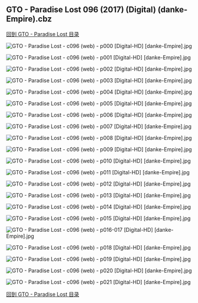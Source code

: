 ## GTO - Paradise Lost 096 (2017) (Digital) (danke-Empire).cbz


[回到 GTO - Paradise Lost 目录](https://github.com/alicewish/markdown/blob/master/series/GTO-Paradise-Lost.md)


![GTO - Paradise Lost - c096 (web) - p000 [Digital-HD] [danke-Empire].jpg](https://wx1.sinaimg.cn/large/6a9fdecagy1fobsey83h6j21j82cwk71.jpg)

![GTO - Paradise Lost - c096 (web) - p001 [Digital-HD] [danke-Empire].jpg](https://wx1.sinaimg.cn/large/6a9fdecagy1fobsf3098fj21kl2cwu0x.jpg)

![GTO - Paradise Lost - c096 (web) - p002 [Digital-HD] [danke-Empire].jpg](https://wx1.sinaimg.cn/large/6a9fdecagy1fobsf8pctpj21kl2cwhdt.jpg)

![GTO - Paradise Lost - c096 (web) - p003 [Digital-HD] [danke-Empire].jpg](https://wx1.sinaimg.cn/large/6a9fdecagy1fobsfejhm6j21kl2cwu0x.jpg)

![GTO - Paradise Lost - c096 (web) - p004 [Digital-HD] [danke-Empire].jpg](https://wx1.sinaimg.cn/large/6a9fdecagy1fobsfm14dhj21kl2cw4qq.jpg)

![GTO - Paradise Lost - c096 (web) - p005 [Digital-HD] [danke-Empire].jpg](https://wx1.sinaimg.cn/large/6a9fdecagy1fobsfvim1pj21kl2cwe81.jpg)

![GTO - Paradise Lost - c096 (web) - p006 [Digital-HD] [danke-Empire].jpg](https://wx1.sinaimg.cn/large/6a9fdecagy1fobsg18v2kj21kl2cw1ky.jpg)

![GTO - Paradise Lost - c096 (web) - p007 [Digital-HD] [danke-Empire].jpg](https://wx1.sinaimg.cn/large/6a9fdecagy1fobsg9w252j21kl2cwkjm.jpg)

![GTO - Paradise Lost - c096 (web) - p008 [Digital-HD] [danke-Empire].jpg](https://wx1.sinaimg.cn/large/6a9fdecagy1fobsgj2r0qj21kl2cwhdu.jpg)

![GTO - Paradise Lost - c096 (web) - p009 [Digital-HD] [danke-Empire].jpg](https://wx1.sinaimg.cn/large/6a9fdecagy1fobsgtfc3dj21kl2cw4qq.jpg)

![GTO - Paradise Lost - c096 (web) - p010 [Digital-HD] [danke-Empire].jpg](https://wx1.sinaimg.cn/large/6a9fdecagy1fobsh19543j21kl2cwu0x.jpg)

![GTO - Paradise Lost - c096 (web) - p011 [Digital-HD] [danke-Empire].jpg](https://wx1.sinaimg.cn/large/6a9fdecagy1fobsh6dd6oj21kl2cwnpd.jpg)

![GTO - Paradise Lost - c096 (web) - p012 [Digital-HD] [danke-Empire].jpg](https://wx1.sinaimg.cn/large/6a9fdecagy1fobshrdh63j21kl2cw1ky.jpg)

![GTO - Paradise Lost - c096 (web) - p013 [Digital-HD] [danke-Empire].jpg](https://wx1.sinaimg.cn/large/6a9fdecagy1fobshyr7gdj21kl2cwnpd.jpg)

![GTO - Paradise Lost - c096 (web) - p014 [Digital-HD] [danke-Empire].jpg](https://wx1.sinaimg.cn/large/6a9fdecagy1fobsi63n16j21kl2cwqv5.jpg)

![GTO - Paradise Lost - c096 (web) - p015 [Digital-HD] [danke-Empire].jpg](https://wx1.sinaimg.cn/large/6a9fdecagy1fobsid8q1sj21kl2cwqv5.jpg)

![GTO - Paradise Lost - c096 (web) - p016-017 [Digital-HD] [danke-Empire].jpg](https://wx1.sinaimg.cn/large/6a9fdecagy1fobsiore3xj21kw16o1l0.jpg)

![GTO - Paradise Lost - c096 (web) - p018 [Digital-HD] [danke-Empire].jpg](https://wx1.sinaimg.cn/large/6a9fdecagy1fobsivfnj0j21kl2cwqv5.jpg)

![GTO - Paradise Lost - c096 (web) - p019 [Digital-HD] [danke-Empire].jpg](https://wx1.sinaimg.cn/large/6a9fdecagy1fobsj2nrs9j21kl2cwnpd.jpg)

![GTO - Paradise Lost - c096 (web) - p020 [Digital-HD] [danke-Empire].jpg](https://wx1.sinaimg.cn/large/6a9fdecagy1fobsjbkcebj21kl2cwe81.jpg)

![GTO - Paradise Lost - c096 (web) - p021 [Digital-HD] [danke-Empire].jpg](https://wx1.sinaimg.cn/large/6a9fdecagy1fobsjivpwnj21kl2cw1ky.jpg)

[回到 GTO - Paradise Lost 目录](https://github.com/alicewish/markdown/blob/master/series/GTO-Paradise-Lost.md)

